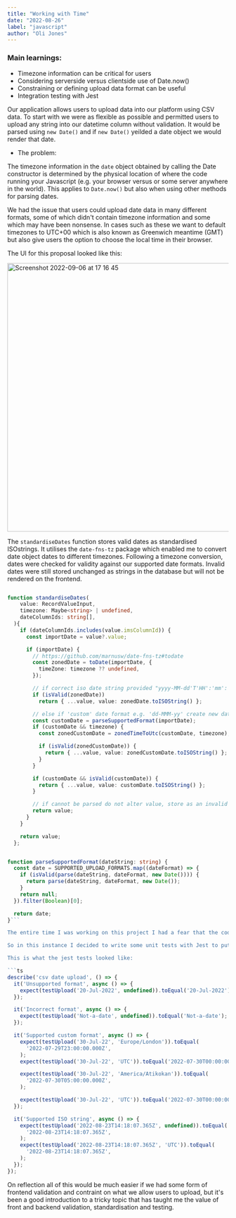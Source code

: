 ```yaml
---
title: "Working with Time"
date: "2022-08-26"
label: "javascript"
author: "Oli Jones"
---
```



### Main learnings:

- Timezone information can be critical for users
- Considering serverside versus clientside use of Date.now()
- Constraining or defining upload data format can be useful
- Integration testing with Jest


Our application allows users to upload data into our platform using CSV data. To start with we were as flexible as possible and permitted users to upload any string into our datetime column without validation. It would be parsed using `new Date()` and if `new Date()` yeilded a date object we would render that date.

- The problem:

The timezone information in the `date` object obtained by calling the Date constructor is determined by the physical location of where the code running your Javascript (e.g. your browser versus or some server anywhere in the world). This applies to `Date.now()` but also when using other methods for parsing dates. 

We had the issue that users could upload date data in many different formats, some of which didn't contain timezone information and some which may have been nonsense. In cases such as these we want to default timezones to UTC+00 which is also known as Greenwich meantime (GMT) but also give users the option to choose the local time in their browser.

The UI for this proposal looked like this:

<img width="612" alt="Screenshot 2022-09-06 at 17 16 45" src="https://user-images.githubusercontent.com/78092825/188687584-384b739f-ab6c-4667-b0b9-918a1cec5d6c.png">


The `standardiseDates` function stores valid dates as standardised ISOstrings. It utilises the `date-fns-tz` package which enabled me to convert date object dates to different timezones. Following a timezone conversion, dates were checked for validity against our supported date formats. Invalid dates were still stored unchanged as strings in the database but will not be rendered on the frontend.

```ts

function standardiseDates(
    value: RecordValueInput,
    timezone: Maybe<string> | undefined,
    dateColumnIds: string[],
  ){
    if (dateColumnIds.includes(value.imsColumnId)) {
      const importDate = value?.value;

      if (importDate) {
        // https://github.com/marnusw/date-fns-tz#todate
        const zonedDate = toDate(importDate, {
          timeZone: timezone ?? undefined,
        });

        // if correct iso date string provided "yyyy-MM-dd'T'HH':'mm':'ssXXX"
        if (isValid(zonedDate))
          return { ...value, value: zonedDate.toISOString() };

        // else if 'custom' date format e.g. 'dd-MMM-yy' create new date
        const customDate = parseSupportedFormat(importDate);
        if (customDate && timezone) {
          const zonedCustomDate = zonedTimeToUtc(customDate, timezone);

          if (isValid(zonedCustomDate)) {
            return { ...value, value: zonedCustomDate.toISOString() };
          }
        }

        if (customDate && isValid(customDate)) {
          return { ...value, value: customDate.toISOString() };
        }

        // if cannot be parsed do not alter value, store as an invalid string
        return value;
      }
    }

    return value;
  };


function parseSupportedFormat(dateString: string) {
  const date = SUPPORTED_UPLOAD_FORMATS.map((dateFormat) => {
    if (isValid(parse(dateString, dateFormat, new Date()))) {
      return parse(dateString, dateFormat, new Date());
    }
    return null;
  }).filter(Boolean)[0];

  return date;
}```

The entire time I was working on this project I had a fear that the code was not correct, it was hard testing using the UI as the upload process took a while and knowing of the offsets were being correctly applied was difficult.

So in this instance I decided to write some unit tests with Jest to put my mind at ease, this was worthwhile and helped me cover all areas. This was a great way to test a pure function and didn't take long at all.

This is what the jest tests looked like:

```ts
describe('csv date upload', () => {
  it('Unsupported format', async () => {
    expect(testUpload('20-Jul-2022', undefined)).toEqual('20-Jul-2022');
  });

  it('Incorrect format', async () => {
    expect(testUpload('Not-a-date', undefined)).toEqual('Not-a-date');
  });

  it('Supported custom format', async () => {
    expect(testUpload('30-Jul-22', 'Europe/London')).toEqual(
      '2022-07-29T23:00:00.000Z',
    );
    expect(testUpload('30-Jul-22', 'UTC')).toEqual('2022-07-30T00:00:00.000Z');

    expect(testUpload('30-Jul-22', 'America/Atikokan')).toEqual(
      '2022-07-30T05:00:00.000Z',
    );

    expect(testUpload('30-Jul-22', 'UTC')).toEqual('2022-07-30T00:00:00.000Z');
  });

  it('Supported ISO string', async () => {
    expect(testUpload('2022-08-23T14:18:07.365Z', undefined)).toEqual(
      '2022-08-23T14:18:07.365Z',
    );
    expect(testUpload('2022-08-23T14:18:07.365Z', 'UTC')).toEqual(
      '2022-08-23T14:18:07.365Z',
    );
  });
});

```

On reflection all of this would be much easier if we had some form of frontend validation and contraint on what we allow users to upload, but it's been a good introduction to a tricky topic that has taught me the value of front and backend validation, standardisation and testing.
